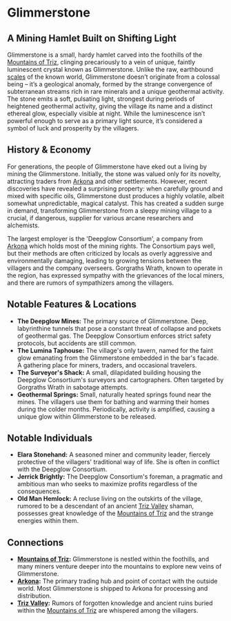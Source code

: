 # Glimmerstone

## A Mining Hamlet Built on Shifting Light

Glimmerstone is a small, hardy hamlet carved into the foothills of the [Mountains of Triz](/geography/landmark/mountains-of-triz.md), clinging precariously to a vein of unique, faintly luminescent crystal known as Glimmerstone. Unlike the raw, earthbound [scales](/geography/landmark/scale.md) of the known world, Glimmerstone doesn’t originate from a colossal being – it’s a geological anomaly, formed by the strange convergence of subterranean streams rich in rare minerals and a unique geothermal activity. The stone emits a soft, pulsating light, strongest during periods of heightened geothermal activity, giving the village its name and a distinct ethereal glow, especially visible at night.  While the luminescence isn’t powerful enough to serve as a primary light source, it’s considered a symbol of luck and prosperity by the villagers.

## History & Economy

For generations, the people of Glimmerstone have eked out a living by mining the Glimmerstone. Initially, the stone was valued only for its novelty, attracting traders from [Arkona](/geography/settlement/city/arkona.md) and other settlements. However, recent discoveries have revealed a surprising property: when carefully ground and mixed with specific oils, Glimmerstone dust produces a highly volatile, albeit somewhat unpredictable, magical catalyst.  This has created a sudden surge in demand, transforming Glimmerstone from a sleepy mining village to a crucial, if dangerous, supplier for various arcane researchers and alchemists. 

The largest employer is the 'Deepglow Consortium', a company from [Arkona](/geography/settlement/city/arkona.md) which holds most of the mining rights. The Consortium pays well, but their methods are often criticized by locals as overly aggressive and environmentally damaging, leading to growing tensions between the villagers and the company overseers. Gorgraths Wrath, known to operate in the region, has expressed sympathy with the grievances of the local miners, and there are rumors of sympathizers among the villagers.

## Notable Features & Locations

*   **The Deepglow Mines:** The primary source of Glimmerstone. Deep, labyrinthine tunnels that pose a constant threat of collapse and pockets of geothermal gas. The Deepglow Consortium enforces strict safety protocols, but accidents are still common.
*   **The Lumina Taphouse:** The village's only tavern, named for the faint glow emanating from the Glimmerstone embedded in the bar's facade. A gathering place for miners, traders, and occasional travelers.
*   **The Surveyor's Shack:** A small, dilapidated building housing the Deepglow Consortium's surveyors and cartographers. Often targeted by Gorgraths Wrath in sabotage attempts. 
*   **Geothermal Springs:**  Small, naturally heated springs found near the mines. The villagers use them for bathing and warming their homes during the colder months. Periodically, activity is amplified, causing a unique glow within Glimmerstone to be released. 

## Notable Individuals

*   **Elara Stonehand:** A seasoned miner and community leader, fiercely protective of the villagers' traditional way of life. She is often in conflict with the Deepglow Consortium.
*   **Jerrick Brightly:**  The Deepglow Consortium's foreman, a pragmatic and ambitious man who seeks to maximize profits regardless of the consequences.
*   **Old Man Hemlock:** A recluse living on the outskirts of the village, rumored to be a descendant of an ancient [Triz Valley](/geography/settlement/city/triz-valley.md) shaman, possesses great knowledge of the [Mountains of Triz](/geography/landmark/mountains-of-triz.md) and the strange energies within them.

## Connections

*   **[Mountains of Triz](/geography/landmark/mountains-of-triz.md):**  Glimmerstone is nestled within the foothills, and many miners venture deeper into the mountains to explore new veins of Glimmerstone.
*   **[Arkona](/geography/settlement/city/arkona.md):**  The primary trading hub and point of contact with the outside world.  Most Glimmerstone is shipped to Arkona for processing and distribution.
*   **[Triz Valley](/geography/settlement/city/triz-valley.md):** Rumors of forgotten knowledge and ancient ruins buried within the [Mountains of Triz](/geography/landmark/mountains-of-triz.md) are whispered among the villagers.
